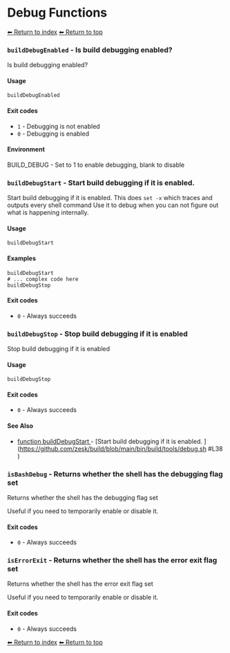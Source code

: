 # Debug Functions

[⬅ Return to index](index.md)
[⬅ Return to top](../index.md)


### `buildDebugEnabled` - Is build debugging enabled?

Is build debugging enabled?

#### Usage

    buildDebugEnabled
    

#### Exit codes

- `1` - Debugging is not enabled
- `0` - Debugging is enabled

#### Environment

BUILD_DEBUG - Set to 1 to enable debugging, blank to disable

### `buildDebugStart` - Start build debugging if it is enabled.

Start build debugging if it is enabled.
This does `set -x` which traces and outputs every shell command
Use it to debug when you can not figure out what is happening internally.

#### Usage

    buildDebugStart
    

#### Examples

    buildDebugStart
    # ... complex code here
    buildDebugStop

#### Exit codes

- `0` - Always succeeds

### `buildDebugStop` - Stop build debugging if it is enabled

Stop build debugging if it is enabled

#### Usage

    buildDebugStop
    

#### Exit codes

- `0` - Always succeeds

#### See Also

- [function buildDebugStart
](./docs/tools/debug.md
) - [Start build debugging if it is enabled.
](https://github.com/zesk/build/blob/main/bin/build/tools/debug.sh
#L38
)

### `isBashDebug` - Returns whether the shell has the debugging flag set

Returns whether the shell has the debugging flag set

Useful if you need to temporarily enable or disable it.

#### Exit codes

- `0` - Always succeeds

### `isErrorExit` - Returns whether the shell has the error exit flag set

Returns whether the shell has the error exit flag set

Useful if you need to temporarily enable or disable it.

#### Exit codes

- `0` - Always succeeds

[⬅ Return to index](index.md)
[⬅ Return to top](../index.md)

